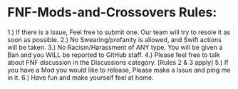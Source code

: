 # FNF-Mods-and-Crossovers Rules:

1.) If there is a Issue, Feel free to submit one. Our team will try to resole it as soon as possible.
2.) No Swearing/profanity is allowed, and Swift actions will be taken.
3.) No Racism/Harassment of ANY type. You will be given a Ban and you WILL be reported to GitHub staff.
4.) Please feel free to talk about FNF discussion in the Discussions category. [Rules 2 & 3 apply]
5.) If you have a Mod you would like to release, Please make a Issue and ping me in it.
6.) Have fun and make yourself feel at home.
